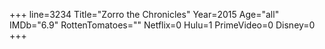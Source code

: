 +++
line=3234
Title="Zorro the Chronicles"
Year=2015
Age="all"
IMDb="6.9"
RottenTomatoes=""
Netflix=0
Hulu=1
PrimeVideo=0
Disney=0
+++

